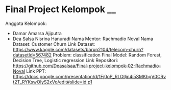 # Final Project Kelompok __
Anggota Kelompok:
- Damar Amarsa Ajiputra
- Dea Salsa Nisrina Hanuradi
Nama Mentor: Rachmadio Noval 
Nama Dataset: Customer Churn
Link Dataset: https://www.kaggle.com/datasets/barun2104/telecom-churn?datasetId=567482
Problem: classification
Final Model: Random Forest, Decision Tree, Logistic regression
Link Repositori: https://github.com/Deasalsaa/Final-project-kelompok-02-Rachmadio-Noval
Link PPT: https://docs.google.com/presentation/d/1Ej0oP_RLOIljn4i5SMKhgV0CRvt2T_RYKswOIyS2xVo/edit#slide=id.p1
